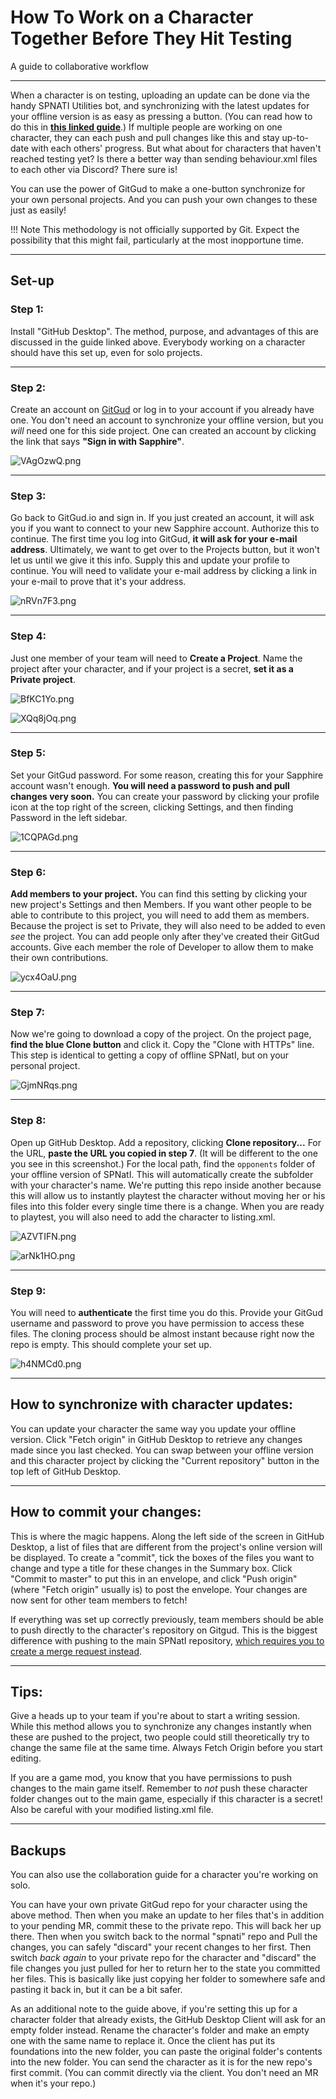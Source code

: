 # How To Work on a Character Together Before They Hit Testing

A guide to collaborative workflow

---

When a character is on testing, uploading an update can be done via the handy SPNATI Utilities bot, and synchronizing with the latest updates for your offline version is as easy as pressing a button. (You can read how to do this in **[this linked guide](/docs/basics/githubdesktop.html)**.) If multiple people are working on one character, they can each push and pull changes like this and stay up-to-date with each others' progress. But what about for characters that haven't reached testing yet? Is there a better way than sending behaviour.xml files to each other via Discord? There sure is!

You can use the power of GitGud to make a one-button synchronize for your own personal projects. And you can push your own changes to these just as easily!

!!! Note
	This methodology is not officially supported by Git. Expect the possibility that this might fail, particularly at the most inopportune time.

---

## Set-up

### Step 1:
 
Install "GitHub Desktop". The method, purpose, and advantages of this are discussed in the guide linked above. Everybody working on a character should have this set up, even for solo projects.

---

### Step 2:
 
Create an account on [GitGud](https://gitgud.io/) or log in to your account if you already have one. You don't need an account to synchronize your offline version, but you *will* need one for this side project. One can created an account by clicking the link that says **"Sign in with Sapphire"**.

![VAgOzwQ.png](../img/collaborativeworkflow_01.png "Sign in with Sapphire")

---

### Step 3:

Go back to GitGud.io and sign in. If you just created an account, it will ask you if you want to connect to your new Sapphire account. Authorize this to continue. The first time you log into GitGud, **it will ask for your e-mail address**. Ultimately, we want to get over to the Projects button, but it won't let us until we give it this info. Supply this and update your profile to continue. You will need to validate your e-mail address by clicking a link in your e-mail to prove that it's your address.

![nRVn7F3.png](../img/collaborativeworkflow_02.png "it will ask for your e-mail address")

---

### Step 4: 

Just one member of your team will need to **Create a Project**. Name the project after your character, and if your project is a secret, **set it as a Private project**.

![BfKC1Yo.png](../img/collaborativeworkflow_03.png "Create a Project")

![XQq8jOq.png](../img/collaborativeworkflow_04.png "set it as a Private project")

---

### Step 5:

Set your GitGud password. For some reason, creating this for your Sapphire account wasn't enough. **You will need a password to push and pull changes very soon.** You can create your password by clicking your profile icon at the top right of the screen, clicking Settings, and then finding Password in the left sidebar.

![1CQPAGd.png](../img/collaborativeworkflow_05.png "You will need a password to push and pull changes very soon.")

---

### Step 6:

**Add members to your project.** You can find this setting by clicking your new project's Settings and then Members. If you want other people to be able to contribute to this project, you will need to add them as members. Because the project is set to Private, they will also need to be added to even *see* the project. You can add people only after they've created their GitGud accounts. Give each member the role of Developer to allow them to make their own contributions.

![ycx4OaU.png](../img/collaborativeworkflow_06.png "Add members to your project.")

---

### Step 7:

Now we're going to download a copy of the project. On the project page, **find the blue Clone button** and click it. Copy the "Clone with HTTPs" line. This step is identical to getting a copy of offline SPNatI, but on your personal project.

![GjmNRqs.png](../img/collaborativeworkflow_07.png "find the blue Clone button")

---

### Step 8:

Open up GitHub Desktop. Add a repository, clicking **Clone repository...** For the URL, **paste the URL you copied in step 7**. (It will be different to the one you see in this screenshot.) For the local path, find the `opponents` folder of your offline version of SPNatI. This will automatically create the subfolder with your character's name. We're putting this repo inside another because this will allow us to instantly playtest the character without moving her or his files into this folder every single time there is a change. When you are ready to playtest, you will also need to add the character to listing.xml.

![AZVTIFN.png](../img/collaborativeworkflow_08.png "Clone repository...")

![arNk1HO.png](../img/collaborativeworkflow_09.png "paste the URL you copied in step 7")

---

### Step 9:

You will need to **authenticate** the first time you do this. Provide your GitGud username and password to prove you have permission to access these files. The cloning process should be almost instant because right now the repo is empty. This should complete your set up.

![h4NMCd0.png](../img/collaborativeworkflow_10.png "authenticate")

---

## How to synchronize with character updates:

You can update your character the same way you update your offline version. Click "Fetch origin" in GitHub Desktop to retrieve any changes made since you last checked. You can swap between your offline version and this character project by clicking the "Current repository" button in the top left of GitHub Desktop.

---

## How to commit your changes:

This is where the magic happens. Along the left side of the screen in GitHub Desktop, a list of files that are different from the project's online version will be displayed. To create a "commit", tick the boxes of the files you want to change and type a title for these changes in the Summary box. Click "Commit to master" to put this in an envelope, and click "Push origin" (where "Fetch origin" usually is) to post the envelope. Your changes are now sent for other team members to fetch!

If everything was set up correctly previously, team members should be able to push directly to the character's repository on Gitgud. This is the biggest difference with pushing to the main SPNatI repository, [which requires you to create a merge request instead](/docs/advanced/githubmerge.html).

---

## Tips:

Give a heads up to your team if you're about to start a writing session. While this method allows you to synchronize any changes instantly when these are pushed to the project, two people could still theoretically try to change the same file at the same time. Always Fetch Origin before you start editing.

If you are a game mod, you know that you have permissions to push changes to the main game itself. Remember to *not* push these character folder changes out to the main game, especially if this character is a secret! Also be careful with your modified listing.xml file.

---

## Backups

You can also use the collaboration guide for a character you're working on solo.

You can have your own private GitGud repo for your character using the above method. Then when you make an update to her files that's in addition to your pending MR, commit these to the private repo. This will back her up there. Then when you switch back to the normal "spnati" repo and Pull the changes, you can safely "discard" your recent changes to her first. Then switch *back again* to your private repo for the character and "discard" the file changes you just pulled for her to return her to the state you committed her files. This is basically like just copying her folder to somewhere safe and pasting it back in, but it can be a bit safer.

As an additional note to the guide above, if you're setting this up for a character folder that already exists, the GitHub Desktop Client will ask for an empty folder instead. Rename the character's folder and make an empty one with the same name to replace it. Once the client has put its foundations into the new folder, you can paste the original folder's contents into the new folder. You can send the character as it is for the new repo's first commit. (You can commit directly via the client. You don't need an MR when it's your repo.)